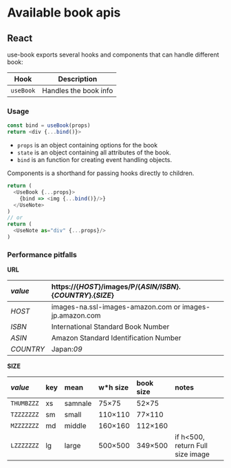 # Available book apis

## React

use-book exports several hooks and components that can handle different book:

| Hook         | Description                                |
| ------------ | ------------------------------------------ |
| `useBook`    | Handles the book info                      |

### Usage

```js
const bind = useBook(props)
return <div {...bind()}>
```

- `props` is an object containing options for the book
- `state` is an object containing all attributes of the book.
- `bind` is an function for creating event handling objects.

Components is a shorthand for passing hooks directly to children.

```js
return (
  <UseBook {...props}>
    {bind => <img {...bind()}/>}
  </UseNote>
)
// or
return (
  <UseNote as="div" {...props}/>
)
```


### Performance pitfalls

__URL__

_value_| https://{_HOST_}/images/P/{_ASIN/ISBN_}.{_COUNTRY_}.{_SIZE_}  
:------|:------  
_HOST_ | images-na.ssl-images-amazon.com or images-jp.amazon.com  
_ISBN_ | International Standard Book Number  
_ASIN_ | Amazon Standard Identification Number  
_COUNTRY_|Japan:_09_  

__SIZE__

_value_    | key | mean     | w*h size | book size | notes  
:----------|:----|:---------|:---------|:----------|:-  
`THUMBZZZ` | xs  | samnale  | 75×75   | 52×75    |  
`TZZZZZZZ` | sm  | small    | 110×110 | 77×110   |  
`MZZZZZZZ` | md  | middle   | 160×160 | 112×160  |  
`LZZZZZZZ` | lg  | large    | 500×500 | 349×500  | if h<500, return Full size image  
